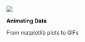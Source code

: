 ![](https://external-content.duckduckgo.com/iu/?u=https%3A%2F%2Fraw.githubusercontent.com%2Fpymc-devs%2Fpymc3%2Fmaster%2Fdocs%2Fodsc_logo.png&f=1&nofb=1)



**Animating Data**

From matplotlib plots to GIFs

